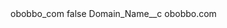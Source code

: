 <?xml version="1.0" encoding="UTF-8"?>
<CustomMetadata xmlns="http://soap.sforce.com/2006/04/metadata" xmlns:xsi="http://www.w3.org/2001/XMLSchema-instance" xmlns:xsd="http://www.w3.org/2001/XMLSchema">
    <label>obobbo_com</label>
    <protected>false</protected>
    <values>
        <field>Domain_Name__c</field>
        <value xsi:type="xsd:string">obobbo.com</value>
    </values>
</CustomMetadata>
